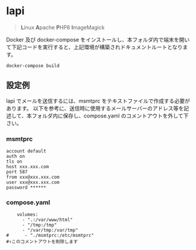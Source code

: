 # lapi
> **L**inux **A**pache **P**HP8 **I**mageMagick

Docker 及び docker-compose をインストールし、本フォルダ内で端末を開いて下記コードを実行すると、上記環境が構築されドキュメントルートとなります。

```
docker-compose build
```

## 設定例
lapi でメールを送信するには、msmtprc をテキストファイルで作成する必要があります。
以下を参考に、送信時に使用するメールサーバーのアドレス等を記述して、本フォルダ内に保存し、compose.yaml のコメントアウトを外して下さい。

### msmtprc
```
account default
auth on
tls on
host xxx.xxx.com
port 587
from xxx@xxx.xxx.com
user xxx@xxx.xxx.com
password ******
```

### compose.yaml
```
    volumes:
      - ".:/var/www/html"
      - "/tmp:/tmp"
      - "/var/tmp:/var/tmp"
#      - "./msmtprc:/etc/msmtprc"
#↑このコメントアウトを削除します
```
